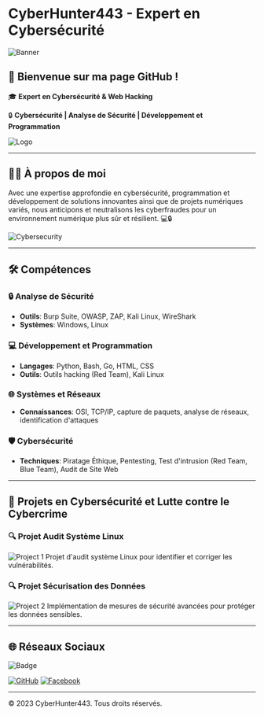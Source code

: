 # CyberHunter443 - Expert en Cybersécurité

![Banner](./mnt/data/matrix-style-binary-code-digital-falling-numbers-blue-background_1017-37387.jpg)

## 👋 Bienvenue sur ma page GitHub !

🎓 **Expert en Cybersécurité & Web Hacking**

🔒 **Cybersécurité | Analyse de Sécurité | Développement et Programmation**

![Logo](./mnt/data/147758167.jfif)

---

## 🧑‍💻 À propos de moi

Avec une expertise approfondie en cybersécurité, programmation et développement de solutions innovantes ainsi que de projets numériques variés, nous anticipons et neutralisons les cyberfraudes pour un environnement numérique plus sûr et résilient. 💻🔒

![Cybersecurity](https://source.unsplash.com/400x300/?cybersecurity)

---

## 🛠️ Compétences

### 🔒 Analyse de Sécurité
- **Outils**: Burp Suite, OWASP, ZAP, Kali Linux, WireShark
- **Systèmes**: Windows, Linux

### 💻 Développement et Programmation
- **Langages**: Python, Bash, Go, HTML, CSS
- **Outils**: Outils hacking (Red Team), Kali Linux

### 🌐 Systèmes et Réseaux
- **Connaissances**: OSI, TCP/IP, capture de paquets, analyse de réseaux, identification d'attaques

### 🛡️ Cybersécurité
- **Techniques**: Piratage Éthique, Pentesting, Test d'intrusion (Red Team, Blue Team), Audit de Site Web

---

## 📂 Projets en Cybersécurité et Lutte contre le Cybercrime

### 🔍 Projet Audit Système Linux
![Project 1](https://source.unsplash.com/400x300/?security)
Projet d'audit système Linux pour identifier et corriger les vulnérabilités.

### 🔍 Projet Sécurisation des Données
![Project 2](https://source.unsplash.com/400x300/?data)
Implémentation de mesures de sécurité avancées pour protéger les données sensibles.



---

## 🌐 Réseaux Sociaux

![Badge](./mnt/data/badge.svg)

[![GitHub](https://img.shields.io/badge/GitHub-CyberHunter443-181717?style=for-the-badge&logo=github)](https://github.com/cyberhunter443)
[![Facebook](https://img.shields.io/badge/Facebook-1877F2?style=for-the-badge&logo=facebook&logoColor=white)](https://www.facebook.com/share/JKT6SFrFciQnZBBA/?mibextid=LQQJ4d)

---

&copy; 2023 CyberHunter443. Tous droits réservés.
